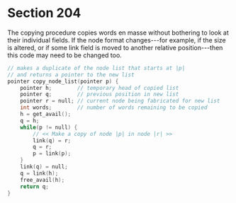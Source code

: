 # Section 204

The copying procedure copies words en masse without bothering to look at their individual fields.
If the node format changes---for example, if the size is altered, or if some link field is moved to another relative position---then this code may need to be changed too.

```c datastructures/memory.c
// makes a duplicate of the node list that starts at |p|
// and returns a pointer to the new list
pointer copy_node_list(pointer p) {
    pointer h;        // temporary head of copied list
    pointer q;        // previous position in new list
    pointer r = null; // current node being fabricated for new list
    int words;        // number of words remaining to be copied
    h = get_avail();
    q = h;
    while(p != null) {
        // << Make a copy of node |p| in node |r| >>
        link(q) = r;
        q = r;
        p = link(p);
    }
    link(q) = null;
    q = link(h);
    free_avail(h);
    return q;
}
```
